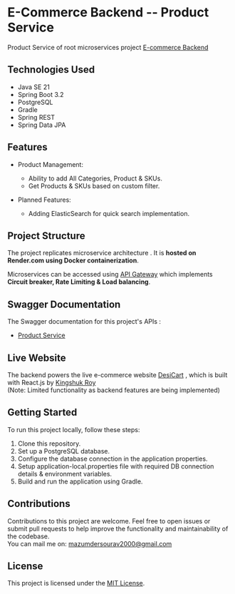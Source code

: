 # E-Commerce Backend -- Product Service

Product Service of root microservices project [E-commerce Backend](https://github.com/Ecommerce-Application-Demo/ecommerce-backend.git)


## Technologies Used

- Java SE 21
- Spring Boot 3.2
- PostgreSQL
- Gradle
- Spring REST
- Spring Data JPA

 ## Features

- Product Management:
  - Ability to add All Categories, Product & SKUs.
  - Get Products & SKUs based on custom filter.
  
- Planned Features:
  - Adding ElasticSearch for quick search  implementation.

## Project Structure

The project replicates microservice architecture . It is **hosted on Render.com using Docker containerization**.

Microservices can be accessed using [API Gateway](https://github.com/Ecommerce-Application-Demo/api-gateway) which implements **Circuit breaker, Rate Limiting & Load balancing**.

## Swagger Documentation

The Swagger documentation for this project's APIs : 

- [Product Service](https://ecommerce-backend-dev.onrender.com/product/swagger-ui/index.html)

## Live Website

The backend powers the live e-commerce website [DesiCart](https://www.desicart.vercel.app) , which is built with React.js by [Kingshuk Roy](https://github.com/kingoroy)  
(Note: Limited functionality as backend features are being implemented)

## Getting Started

To run this project locally, follow these steps:

1. Clone this repository.
2. Set up a PostgreSQL database.
3. Configure the database connection in the application properties.
4. Setup application-local.properties file with required DB connection details & environment variables.
5. Build and run the application using Gradle.

## Contributions

Contributions to this project are welcome. Feel free to open issues or submit pull requests to help improve the functionality and maintainability of the codebase.  
You can mail me on: mazumdersourav2000@gmail.com

## License

This project is licensed under the [MIT License](LICENSE).
